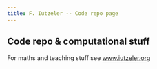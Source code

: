 ```yaml
---
title: F. Iutzeler -- Code repo page
---
```



## Code repo & computational stuff

For maths and teaching stuff see <a href="http://www.iutzeler.org">www.iutzeler.org</a>
